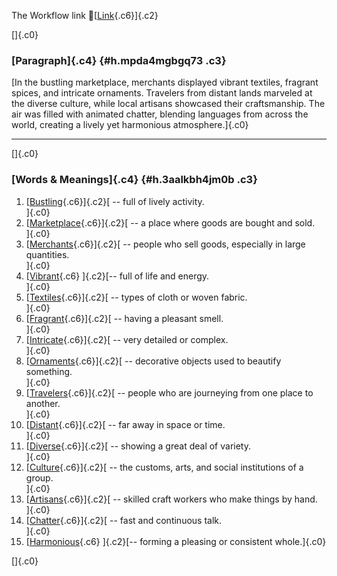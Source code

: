 The Workflow link
👏[[Link](https://www.google.com/url?q=http://www.google.com&sa=D&source=editors&ust=1756158207009943&usg=AOvVaw0afmDKsplNf8LDkpvPCZp5){.c6}]{.c2}

[]{.c0}

### [Paragraph]{.c4} {#h.mpda4mgbgq73 .c3}

[In the bustling marketplace, merchants displayed vibrant textiles,
fragrant spices, and intricate ornaments. Travelers from distant lands
marveled at the diverse culture, while local artisans showcased their
craftsmanship. The air was filled with animated chatter, blending
languages from across the world, creating a lively yet harmonious
atmosphere.]{.c0}

------------------------------------------------------------------------

[]{.c0}

### [Words & Meanings]{.c4} {#h.3aalkbh4jm0b .c3}

1.  [[Bustling](https://www.google.com/url?q=http://www.google.com&sa=D&source=editors&ust=1756158207011042&usg=AOvVaw2Ffkjn0u50gaSpdlUQJzlr){.c6}]{.c2}[ --
    full of lively activity.\
    ]{.c0}
2.  [[Marketplace](https://www.google.com/url?q=http://www.google.com&sa=D&source=editors&ust=1756158207011263&usg=AOvVaw12lqAHCwkiHx3UEBqOiePf){.c6}]{.c2}[ --
    a place where goods are bought and sold.\
    ]{.c0}
3.  [[Merchants](https://www.google.com/url?q=http://www.google.com&sa=D&source=editors&ust=1756158207011470&usg=AOvVaw1gDSPVEauOUY-SpOXxtLR0){.c6}]{.c2}[ --
    people who sell goods, especially in large quantities.\
    ]{.c0}
4.  [[Vibrant](https://www.google.com/url?q=http://www.google.com&sa=D&source=editors&ust=1756158207011669&usg=AOvVaw1eKT88i3zQrp-AB-hqsDIo){.c6}
    ]{.c2}[-- full of life and energy.\
    ]{.c0}
5.  [[Textiles](https://www.google.com/url?q=http://www.google.com&sa=D&source=editors&ust=1756158207011847&usg=AOvVaw1ryTfTdST5PQsbvqt-Fobg){.c6}]{.c2}[ --
    types of cloth or woven fabric.\
    ]{.c0}
6.  [[Fragrant](https://www.google.com/url?q=http://www.google.com&sa=D&source=editors&ust=1756158207012000&usg=AOvVaw3OJhuRFSnB_3bZMz5ijs0x){.c6}]{.c2}[ --
    having a pleasant smell.\
    ]{.c0}
7.  [[Intricate](https://www.google.com/url?q=http://www.google.com&sa=D&source=editors&ust=1756158207012139&usg=AOvVaw16bOo-jCAAJcTB8Z9rKlYp){.c6}]{.c2}[ --
    very detailed or complex.\
    ]{.c0}
8.  [[Ornaments](https://www.google.com/url?q=http://www.google.com&sa=D&source=editors&ust=1756158207012254&usg=AOvVaw1MnJz88mEvulezmJsahIeZ){.c6}]{.c2}[ --
    decorative objects used to beautify something.\
    ]{.c0}
9.  [[Travelers](https://www.google.com/url?q=http://www.google.com&sa=D&source=editors&ust=1756158207012413&usg=AOvVaw0D3kucVFnlERGqTUC_nk9n){.c6}]{.c2}[ --
    people who are journeying from one place to another.\
    ]{.c0}
10. [[Distant](https://www.google.com/url?q=http://www.google.com&sa=D&source=editors&ust=1756158207012581&usg=AOvVaw0tkbHInQThmugM7PUC-Lm9){.c6}]{.c2}[ --
    far away in space or time.\
    ]{.c0}
11. [[Diverse](https://www.google.com/url?q=http://www.google.com&sa=D&source=editors&ust=1756158207012752&usg=AOvVaw3UA4CCHd0jmn7w8g5v50Pt){.c6}]{.c2}[ --
    showing a great deal of variety.\
    ]{.c0}
12. [[Culture](https://www.google.com/url?q=http://www.google.com&sa=D&source=editors&ust=1756158207012920&usg=AOvVaw2ek5GVwLbl2prHdd_aE9JA){.c6}]{.c2}[ --
    the customs, arts, and social institutions of a group.\
    ]{.c0}
13. [[Artisans](https://www.google.com/url?q=http://www.google.com&sa=D&source=editors&ust=1756158207013165&usg=AOvVaw0BheYG5tHEy6ZCmBejM1T9){.c6}]{.c2}[ --
    skilled craft workers who make things by hand.\
    ]{.c0}
14. [[Chatter](https://www.google.com/url?q=http://www.google.com&sa=D&source=editors&ust=1756158207013378&usg=AOvVaw34DG2RKQ6VqY1Iz94FXe-e){.c6}]{.c2}[ --
    fast and continuous talk.\
    ]{.c0}
15. [[Harmonious](https://www.google.com/url?q=http://www.google.com&sa=D&source=editors&ust=1756158207013557&usg=AOvVaw3uG4pqn47vA4WB4Qcbm9bh){.c6}
    ]{.c2}[-- forming a pleasing or consistent whole.]{.c0}

[]{.c0}
